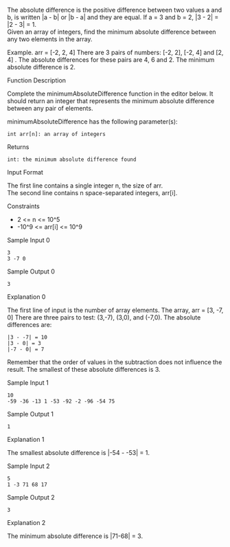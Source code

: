 
The absolute difference is the positive difference between two values a and b, is written |a - b| or |b - a| and 
they are equal. If a = 3 and b = 2, |3 - 2| = |2 - 3| = 1.  
Given an array of integers, find the minimum absolute difference between any two elements in the array.

Example. arr = [-2, 2, 4]
There are 3 pairs of numbers: [-2, 2], [-2, 4] and [2, 4] . The absolute differences for these pairs are 4, 6 and 2. 
The minimum absolute difference is 2.

Function Description

Complete the minimumAbsoluteDifference function in the editor below. 
It should return an integer that represents the minimum absolute difference between any pair of elements.

minimumAbsoluteDifference has the following parameter(s):

    int arr[n]: an array of integers

Returns

    int: the minimum absolute difference found

Input Format

The first line contains a single integer n, the size of arr.  
The second line contains n space-separated integers, arr[i].

Constraints

* 2 <= n <= 10^5
* -10^9 <= arr[i] <= 10^9

Sample Input 0
```
3
3 -7 0
```
Sample Output 0
```
3
```
Explanation 0

The first line of input is the number of array elements. The array, arr = [3, -7, 0]
There are three pairs to test: (3,-7), (3,0), and (-7,0). The absolute differences are:
```
|3 - -7| = 10
|3 - 0| = 3
|-7 - 0| = 7
```

Remember that the order of values in the subtraction does not influence the result. 
The smallest of these absolute differences is 3.

Sample Input 1
```
10
-59 -36 -13 1 -53 -92 -2 -96 -54 75
```
Sample Output 1
```
1
```
Explanation 1

The smallest absolute difference is |-54 - -53| = 1.

Sample Input 2
```
5
1 -3 71 68 17
```
Sample Output 2
```
3
```
Explanation 2

The minimum absolute difference is |71-68| = 3.